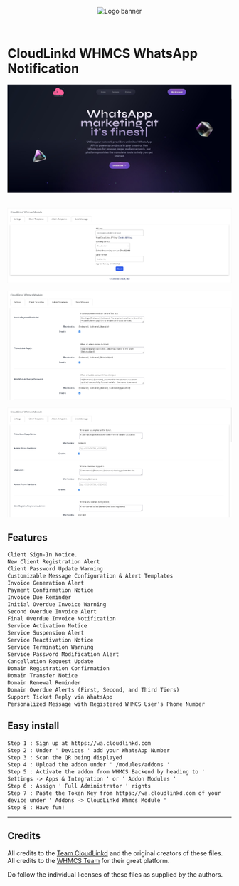 <p align="center">
<img alt="Logo banner" src="https://github.com/cloudlinkd-networks/whatsapp-notification/blob/main/logo.png"/></p>
</br>

# CloudLinkd WHMCS WhatsApp Notification

![Example dashboard](https://raw.githubusercontent.com/cloudlinkd-networks/WHMCS-WhatsApp-Notification/refs/heads/main/screenshot-4.png)
</br></br>

![Example dashboard](https://raw.githubusercontent.com/cloudlinkd-networks/WHMCS-WhatsApp-Notification/refs/heads/main/screenshot-1.png)

![Example dashboard](https://raw.githubusercontent.com/cloudlinkd-networks/WHMCS-WhatsApp-Notification/refs/heads/main/screenshot-2.png)

![Example dashboard](https://raw.githubusercontent.com/cloudlinkd-networks/WHMCS-WhatsApp-Notification/refs/heads/main/screenshot-3.png)

## Features

    Client Sign-In Notice.
    New Client Registration Alert
    Client Password Update Warning
    Customizable Message Configuration & Alert Templates
    Invoice Generation Alert
    Payment Confirmation Notice
    Invoice Due Reminder
    Initial Overdue Invoice Warning
    Second Overdue Invoice Alert
    Final Overdue Invoice Notification
    Service Activation Notice
    Service Suspension Alert
    Service Reactivation Notice
    Service Termination Warning
    Service Password Modification Alert
    Cancellation Request Update
    Domain Registration Confirmation
    Domain Transfer Notice
    Domain Renewal Reminder
    Domain Overdue Alerts (First, Second, and Third Tiers)
    Support Ticket Reply via WhatsApp
    Personalized Message with Registered WHMCS User’s Phone Number

## Easy install

    Step 1 : Sign up at https://wa.cloudlinkd.com
    Step 2 : Under ' Devices ' add your WhatsApp Number
    Step 3 : Scan the QR being displayed
    Step 4 : Upload the addon under ' /modules/addons '
    Step 5 : Activate the addon from WHMCS Backend by heading to ' Settings -> Apps & Integration ' or ' Addon Modules '
    Step 6 : Assign ' Full Administrator ' rights
    Step 7 : Paste the Token Key from https://wa.cloudlinkd.com of your device under ' Addons -> CloudLinkd Whmcs Module '
    Step 8 : Have fun!

----------

## Credits

All credits to the [Team CloudLinkd](https://www.cloudlinkd.com) and the original creators of these files.</br>
All credits to the [WHMCS Team](https://www.whmcs.com) for their great platform.

Do follow the individual licenses of these files as supplied by the authors.
